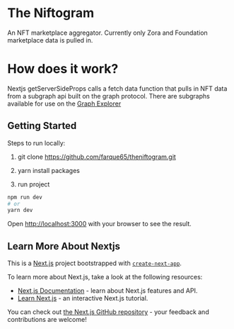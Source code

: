 # The Niftogram 
An NFT marketplace aggregator. Currently only Zora and Foundation marketplace data is pulled in.

# How does it work?
Nextjs getServerSideProps calls a fetch data function that pulls in NFT data from a subgraph api built on the graph protocol. There are subgraphs available for use on the [Graph Explorer](https://thegraph.com/explorer/) 

## Getting Started

Steps to run locally:

1) git clone https://github.com/farque65/theniftogram.git

2) yarn install packages

3) run project

```bash
npm run dev
# or
yarn dev
```


Open [http://localhost:3000](http://localhost:3000) with your browser to see the result.

## Learn More About Nextjs

This is a [Next.js](https://nextjs.org/) project bootstrapped with [`create-next-app`](https://github.com/vercel/next.js/tree/canary/packages/create-next-app).

To learn more about Next.js, take a look at the following resources:

- [Next.js Documentation](https://nextjs.org/docs) - learn about Next.js features and API.
- [Learn Next.js](https://nextjs.org/learn) - an interactive Next.js tutorial.

You can check out [the Next.js GitHub repository](https://github.com/vercel/next.js/) - your feedback and contributions are welcome!


